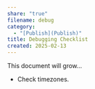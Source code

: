 ```yaml
---
share: "true"
filename: debug
category:
  - "[Publish](Publish)"
title: Debugging Checklist
created: 2025-02-13
---
```

This document will grow...

- Check timezones.